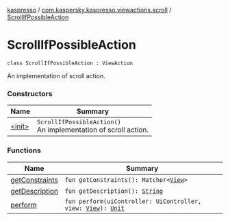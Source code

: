 [kaspresso](../../index.md) / [com.kaspersky.kaspresso.viewactions.scroll](../index.md) / [ScrollIfPossibleAction](./index.md)

# ScrollIfPossibleAction

`class ScrollIfPossibleAction : ViewAction`

An implementation of scroll action.

### Constructors

| Name | Summary |
|---|---|
| [&lt;init&gt;](-init-.md) | `ScrollIfPossibleAction()`<br>An implementation of scroll action. |

### Functions

| Name | Summary |
|---|---|
| [getConstraints](get-constraints.md) | `fun getConstraints(): Matcher<`[`View`](https://developer.android.com/reference/android/view/View.html)`>` |
| [getDescription](get-description.md) | `fun getDescription(): `[`String`](https://kotlinlang.org/api/latest/jvm/stdlib/kotlin/-string/index.html) |
| [perform](perform.md) | `fun perform(uiController: UiController, view: `[`View`](https://developer.android.com/reference/android/view/View.html)`): `[`Unit`](https://kotlinlang.org/api/latest/jvm/stdlib/kotlin/-unit/index.html) |
